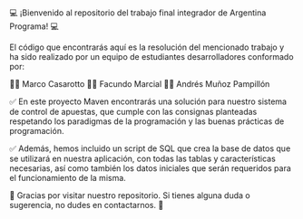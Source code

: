 💻 ¡Bienvenido al repositorio del trabajo final integrador de Argentina Programa! 💻

El código que encontrarás aquí es la resolución del mencionado trabajo y ha sido realizado por un equipo de estudiantes desarrolladores conformado por:

👨‍💻 Marco Casarotto
👨‍💻 Facundo Marcial
👨‍💻 Andrés Muñoz Pampillón 

✅ En este proyecto Maven encontrarás una solución para nuestro sistema de control de apuestas, que cumple con las consignas planteadas respetando los paradigmas de la programación y las buenas prácticas de programación. 

✅ Además, hemos incluido un script de SQL que crea la base de datos que se utilizará en nuestra aplicación, con todas las tablas y características necesarias, así como también los datos iniciales que serán requeridos para el funcionamiento de la misma. 

💬 Gracias por visitar nuestro repositorio. Si tienes alguna duda o sugerencia, no dudes en contactarnos. 💬
